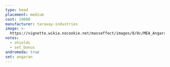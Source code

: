 ```yaml
---
type: head
placement: medium
cost: 19000
manufacturer: taravay-industries
image: >-
  https://vignette.wikia.nocookie.net/masseffect/images/8/8c/MEA_Angaran_Ranger_Helmet.png/revision/latest/scale-to-width-down/350?cb=20180509000819
notes:
  - shields
  - set_bonus
andromeda: true
set: angaran
---
```

